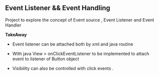 ## Event Listener && Event Handling

Project to explore the concept of Event source , Event Listener and Event Handler

**TakeAway**

* Event listener can be attached both by xml and java routine

* With java View > onClickEventListener to be implemented to attach event to listener of Button object

* Visibility can also be controlled with click events .